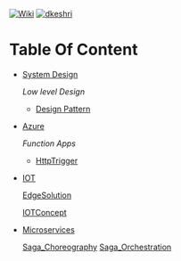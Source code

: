 [![Wiki](https://img.shields.io/badge/Study-Wiki-blue?logo=wikipedia)](https://github.com/dkeshri/Study/wiki)
[![dkeshri](https://img.shields.io/badge/dkeshri-yellow?logo=github)](https://github.com/dkeshri/Study)
# Table Of Content
* [System Design](./Backend/dotnet/dkeshri/SystemDesign/)
    
    *Low level Design*
    * [Design Pattern](./Backend/dotnet/dkeshri/SystemDesign/Dkeshri.SystemDesign.LowLevel/)

* [Azure](./Backend/dotnet/Azure/)   
    
    *Function Apps*
    * [HttpTrigger](./Backend/dotnet/Azure/Dkeshri.HttpTrigger.AzureFunction/)

* [IOT](./Backend/dotnet/IOT/)

    [EdgeSolution](./Backend/dotnet/IOT/EdgeSolution/)

    [IOTConcept](./Backend/dotnet/IOT/IOTConcept)

* [Microservices](./Backend/dotnet/Microservices/)

    [Saga_Choreography](./Backend/dotnet/Microservices/Saga_Choreography/)
    [Saga_Orchestration](./Backend/dotnet/Microservices/Saga_Orchestration/)
